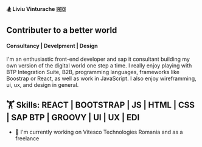 #### 🏂 Liviu Vinturache 🇷🇴

## Contributer to a better world 
#### Consultancy | Develpment | Design

I'm an enthusiastic front-end developer and sap it consultant building my own version of the digital world one step a time. I really enjoy playing with BTP Integration Suite, B2B, programming languages, frameworks like Boostrap or React, as well as work in JavaScript.
I also enjoy wireframming, ui, ux, and design in general.

## 🏋️ Skills: REACT | BOOTSTRAP | JS | HTML | CSS | SAP BTP | GROOVY | UI | UX | EDI

- 💼 I'm currently working on Vitesco Technologies Romania and as a freelance
